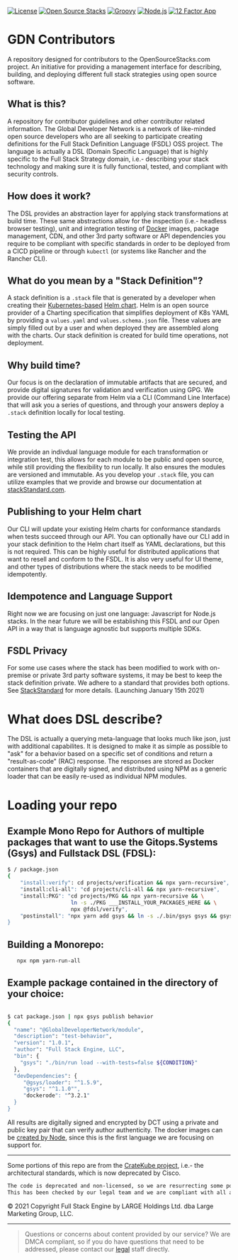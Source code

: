 [![License](http://img.shields.io/badge/license-affero%20gpl%203.0-yellow)](https://choosealicense.com/licenses/agpl-3.0/)
[![Open Source Stacks](https://img.shields.io/badge/Open%20Source%20Stacks-blue)](https://www.opensourcestacks.com)
[![Groovy](https://img.shields.io/badge/language-Groovy-green)](https://github.com/apache/groovy)
[![Node.js](https://img.shields.io/badge/language-NodeJS-green)](https://npmjs.com)
[![12 Factor App](https://img.shields.io/badge/app-12--factor-yellow)](https://12factor.net/)


# GDN Contributors
A repository designed for contributors to the OpenSourceStacks.com project.  An initiative for providing a management interface for describing, building, and deploying different full stack strategies using open source software.

## What is this?
A repository for contributor guidelines and other contributor related information.  The Global Developer Network is a network of like-minded open source developers who are all seeking to participate creating definitions for the Full Stack Definition Language (FSDL) OSS project.  The language is actually a DSL (Domain Specific Language) that is highly specific to the Full Stack Strategy domain, i.e.- describing your stack technology and making sure it is fully functional, tested, and compliant with security controls. 

## How does it work?
The DSL provides an abstraction layer for applying stack transformations at build time. These same abstractions allow for the inspection (i.e.- headless browser testing), unit and integration testing of [Docker](https://hub.docker.com/) images, package management, CDN, and other 3rd party software or API dependencies you require to be compliant with specific standards in order to be deployed from a CICD pipeline or through `kubectl` (or systems like Rancher and the Rancher CLI).

## What do you mean by a "Stack Definition"?
A stack definition is a `.stack` file that is generated by a developer when creating their [Kubernetes-based](https://kubernetes.io/docs/home/) [Helm chart](https://helm.sh/docs/topics/charts/).  Helm is an open source provider of a Charting specification that simplifies deployment of K8s YAML by providing a `values.yaml` and `values.schema.json` file.  These values are simply filled out by a user and when deployed they are assembled along with the charts.  Our stack definition is created for build time operations, not deployment.  

## Why build time?
Our focus is on the declaration of immutable artifacts that are secured, and provide digital signatures for validation and verification using GPG.  We provide our offering separate from Helm via a CLI (Command Line Interface) that will ask you a series of questions, and through your answers deploy a `.stack` definition locally for local testing.  

## Testing the API
We provide an indivdual language module for each transformation or integration test, this allows for each module to be public and open source, while still providing the flexibility to run locally.  It also ensures the modules are versioned and immutable.  As you develop your `.stack` file, you can utilize examples that we provide and browse our documentation at [stackStandard.com](https://stackstandard.com).  

## Publishing to your Helm chart
Our CLI will update your existing Helm charts for conformance standards when tests succeed through our API.  You can optionally have our CLI add in your stack definition to the Helm chart itself as YAML declarations, but this is not required.  This can be highly useful for distributed applications that want to resell and conform to the FSDL.  It is also very useful for UI theme, and other types of distributions where the stack needs to be modified idempotently.  

## Idempotence and Language Support
Right now we are focusing on just one language: Javascript for Node.js stacks.  In the near future we will be establishing this FSDL and our Open API in a way that is language agnostic but supports multiple SDKs.

## FSDL Privacy
For some use cases where the stack has been modified to work with on-premise or private 3rd party software systems, it may be best to keep the stack definition private.  We adhere to a standard that provides both options.  See [StackStandard](https://stackstandard.com) for more details.  (Launching January 15th 2021)

# What does DSL describe?
The DSL is actually a querying meta-language that looks much like json, just with additional capabilites.  It is designed to make it as simple as possible to "ask" for a behavior based on a specific set of conditions and return a "result-as-code" (RAC) response.  The responses are stored as Docker containers that are digitally signed, and distributed using NPM as a generic loader that can be easily re-used as individual NPM modules. 

# Loading your repo

## Example Mono Repo for Authors of multiple packages that want to use the Gitops.Systems (Gsys) and Fullstack DSL (FDSL):
```bash
$ / package.json
{
    "install:verify": cd projects/verification && npx yarn-recursive",                        // runs tooling package build for encryption and docker manipulation
    "install:cli-all": "cd projects/cli-all && npx yarn-recursive",                           // runs yarn to build via npx the CLI and all supported plugins         
    "install:PKG": "cd projects/PKG && npx yarn-recursive && \
                    ln -s ./PKG ___INSTALL_YOUR_PACKAGES_HERE && \
                    npx @fdsl/verify",                                                        // verify all of your own supported packages 
    "postinstall": "npx yarn add gsys && ln -s ./.bin/gsys gsys && gsys verify --recursive"   // run verification from the gsys CLI
}
```
## Building a Monorepo:
```bash
   npx npm yarn-run-all
```

## Example package contained in the directory of your choice:
```bash

$ cat package.json | npx gsys publish behavior 
{
  "name": "@GlobalDeveloperNetwork/module",
  "description": "test-behavior",
  "version": "1.0.1",
  "author": "Full Stack Engine, LLC",
  "bin": {
    "gsys": "./bin/run load --with-tests=false ${CONDITION}"
  },
  "devDependencies": {
     "@gsys/loader": "^1.5.9",
     "gsys": "^1.1.0"",
     "dockerode": "^3.2.1"
  }
}
```

All results are digitally signed and encrypted by DCT using a private and public key pair that can verify author authenticity.
The docker images can be [created by Node](https://www.npmjs.com/package/dockerode), since this is the first language we are focusing on support for.

--- 

Some portions of this repo are from the [CrateKube project](https://github.com/cratekube/cratekube), i.e.- the architectural standards, which is now deprecated by Cisco.  

```bash
The code is deprecated and non-licensed, so we are resurrecting some portions of the project for our CLI.  
This has been checked by our legal team and we are compliant with all applicable laws.
```

© 2021 Copyright Full Stack Engine by LARGE Holdings Ltd. dba Large Marketing Group, LLC.  

___
> Questions or concerns about content provided by our service?  We are DMCA compliant, so if you do have questions that need to be addressed, please contact our [legal](mailto:legal@large.marketing) staff directly.
